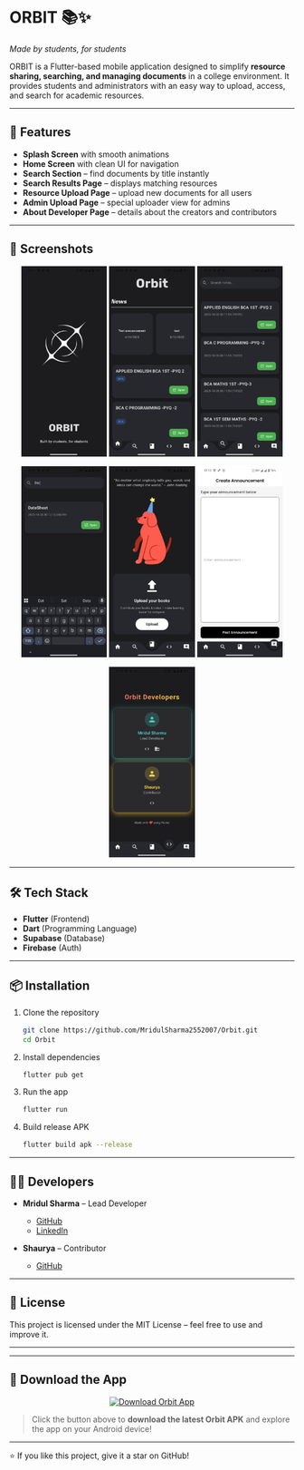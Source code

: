 # ORBIT 📚✨

*Made by students, for students*

ORBIT is a Flutter-based mobile application designed to simplify **resource sharing, searching, and managing documents** in a college environment.
It provides students and administrators with an easy way to upload, access, and search for academic resources.

---

## 🚀 Features

* **Splash Screen** with smooth animations
* **Home Screen** with clean UI for navigation
* **Search Section** – find documents by title instantly
* **Search Results Page** – displays matching resources
* **Resource Upload Page** – upload new documents for all users
* **Admin Upload Page** – special uploader view for admins
* **About Developer Page** – details about the creators and contributors

---

## 📸 Screenshots

<p align="center">
  <img src="flutter_03.png" alt="Splash" width="30%"/>  
  <img src="flutter_01.png" alt="Main" width="30%"/>  
  <img src="flutter_05.png" alt="Search" width="30%"/>
</p>

<p align="center">
  <img src="flutter_06.png" alt="Search Results" width="30%"/>  
  <img src="flutter_07.png" alt="Upload" width="30%"/>  
  <img src="flutter_09.png" alt="Admin Upload" width="30%"/>
</p>

<p align="center">
  <img src="flutter_08.png" alt="About Developer" width="30%"/>
</p>

---

## 🛠️ Tech Stack

* **Flutter** (Frontend)
* **Dart** (Programming Language)
* **Supabase** (Database)
* **Firebase** (Auth)

---

## 📦 Installation

1. Clone the repository

   ```bash
   git clone https://github.com/MridulSharma2552007/Orbit.git
   cd Orbit
   ```

2. Install dependencies

   ```bash
   flutter pub get
   ```

3. Run the app

   ```bash
   flutter run
   ```

4. Build release APK

   ```bash
   flutter build apk --release
   ```

---

## 👨‍💻 Developers

* **Mridul Sharma** – Lead Developer

  * [GitHub](https://github.com/MridulSharma2552007)
  * [LinkedIn](https://www.linkedin.com/in/mridul-sharma-a48604319/)

* **Shaurya** – Contributor

  * [GitHub](https://github.com/Shaurya0987)

---

## 📜 License

This project is licensed under the MIT License – feel free to use and improve it.

---
---

## 📱 Download the App

<p align="center">
  <a href="https://github.com/MridulSharma2552007/Orbit/raw/main/app-release.apk">
    <img src="https://img.shields.io/badge/⬇️%20Download%20Orbit%20App-2b5bff?style=for-the-badge&logo=android&logoColor=white" alt="Download Orbit App">
  </a>
</p>

> Click the button above to **download the latest Orbit APK** and explore the app on your Android device!

---

⭐ If you like this project, give it a star on GitHub!

